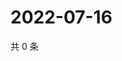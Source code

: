 # 2022-07-16

共 0 条

<!-- BEGIN WEIBO -->
<!-- 最后更新时间 Sat Jul 16 2022 07:16:04 GMT+0800 (China Standard Time) -->

<!-- END WEIBO -->
